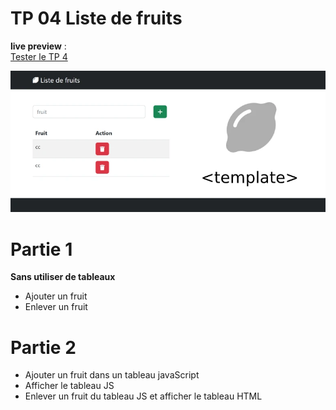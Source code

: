 # TP 04 Liste de fruits
**live preview** :  
[Tester le TP 4](https://www.sevenvalley.fr/tp-javascript/tp5) 
  
![alt text](../tp4.webp) 
# Partie 1
**Sans utiliser de tableaux**
- Ajouter un fruit
- Enlever un fruit


# Partie 2
- Ajouter un fruit dans un tableau javaScript
- Afficher le tableau JS
- Enlever un fruit du tableau JS et afficher le tableau HTML